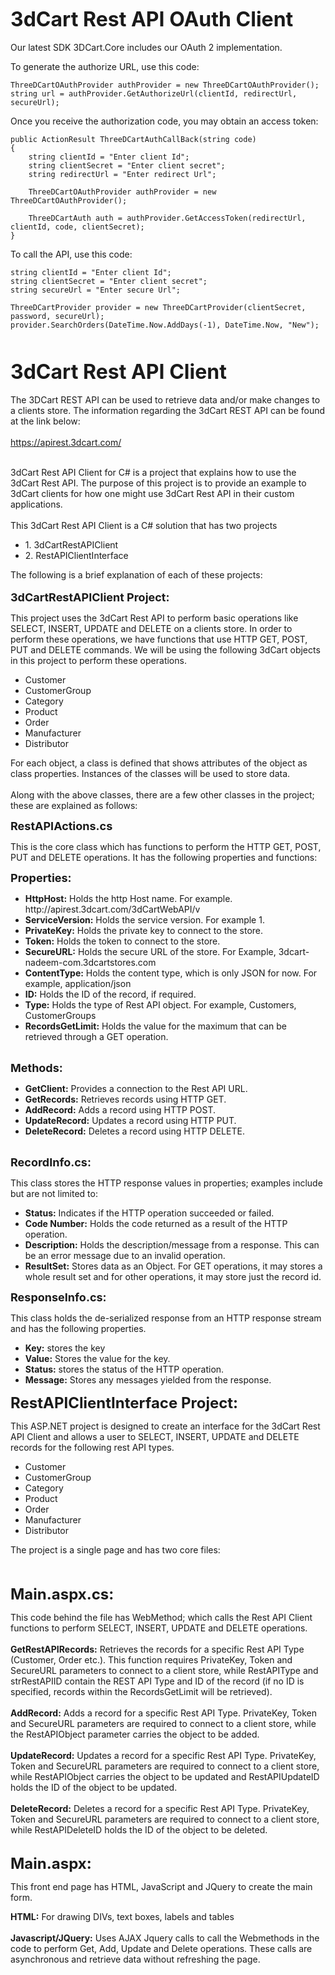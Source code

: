 <b><font size="6">3dCart Rest API OAuth Client</font></b>
<br><br>
Our latest SDK 3DCart.Core includes our OAuth 2 implementation.

To generate the authorize URL, use this code:

	ThreeDCartOAuthProvider authProvider = new ThreeDCartOAuthProvider();
	string url = authProvider.GetAuthorizeUrl(clientId, redirectUrl, secureUrl);
					
Once you receive the authorization code, you may obtain an access token:
					
	public ActionResult ThreeDCartAuthCallBack(string code)
	{
		string clientId = "Enter client Id";
		string clientSecret = "Enter client secret";
		string redirectUrl = "Enter redirect Url";

		ThreeDCartOAuthProvider authProvider = new ThreeDCartOAuthProvider();

		ThreeDCartAuth auth = authProvider.GetAccessToken(redirectUrl, clientId, code, clientSecret);
	}

To call the API, use this code:
		
	string clientId = "Enter client Id";
	string clientSecret = "Enter client secret";
	string secureUrl = "Enter secure Url";

	ThreeDCartProvider provider = new ThreeDCartProvider(clientSecret, password, secureUrl);
	provider.SearchOrders(DateTime.Now.AddDays(-1), DateTime.Now, "New");

<br><br>
<b><font size="6">3dCart Rest API Client</font></b>
<br><br>
The 3DCart REST API can be used to retrieve data and/or make changes to a clients store. The information regarding the 3dCart REST API can be found at the link below:
<br><br>
https://apirest.3dcart.com/
<br><br>

3dCart Rest API Client for C# is a project that explains how to use the 3dCart Rest API. The purpose of this project is to provide an example to 3dCart clients for how one might use 3dCart Rest API in their custom applications.
<br><br>
This 3dCart Rest API Client is a C# solution that has two projects
<br><ul>
     <li>1.	3dCartRestAPIClient
<br>
     <li>2.	RestAPIClientInterface
</ul>
 The following is a brief explanation of each of these projects:
<br><br>
<b><font size="4">3dCartRestAPIClient Project:</font></b>
<br><p>
This project uses the 3dCart Rest API to perform basic operations like SELECT, INSERT, UPDATE and DELETE on a clients store. In order to perform these operations, we have functions that use HTTP GET, POST, PUT and DELETE commands. We will be using the following 3dCart objects in this project to perform these operations.</p><ul>
<li>Customer
<li>CustomerGroup
<li>Category
<li>Product
<li>Order
<li>Manufacturer
<li>Distributor
</ul>
<p>For each object, a class is defined that shows attributes of the object as class properties. Instances of the classes will be used to store data.
<br><br>
Along with the above classes, there are a few other classes in the project; these are explained as follows:</p>

<font size="4"><b>RestAPIActions.cs</b></font>
<br>
<p>This is the core class which has functions to perform the HTTP GET, POST, PUT and DELETE operations.  It has the following properties and functions:</p>


<font size="4"><b>Properties:</b></font>
<br>
<ul>
<li><b>HttpHost:</b> Holds the http Host name. For example. http://apirest.3dcart.com/3dCartWebAPI/v
<li><b>ServiceVersion:</b> Holds the service version. For example 1.
<li><b>PrivateKey:</b> Holds the private key to connect to the store. 
<li><b>Token:</b> Holds the token to connect to the store.
<li><b>SecureURL:</b> Holds the secure URL of the store. For Example, 3dcart-nadeem-com.3dcartstores.com
<li><b>ContentType:</b> Holds the content type, which is only JSON for now. For example, application/json
<li><b>ID:</b> Holds the ID of the record, if required.
<li><b>Type:</b>  Holds the type of Rest API object. For example, Customers, CustomerGroups
<li><b>RecordsGetLimit:</b> Holds the value for the maximum that can be retrieved through a GET operation.
 </ul><br>
<font size="4"><b>Methods:</b></font><br>
<ul>
<li><b>GetClient:</b> Provides a connection to the Rest API URL.
<li><b>GetRecords:</b> Retrieves records using HTTP GET.
<li><b>AddRecord:</b> Adds a record using HTTP POST.
<li><b>UpdateRecord:</b> Updates a record using HTTP PUT.
<li><b>DeleteRecord:</b> Deletes a record using HTTP DELETE.
</ul><br>
<font size="4"><b>RecordInfo.cs:</b></font>
<p>This class stores the HTTP response values in properties; examples include but are not limited to: </p>
<ul>
<li><b>Status:</b> Indicates if the HTTP operation succeeded or failed.
<li><b>Code Number:</b> Holds the code returned as a result of the HTTP operation.
<li><b>Description:</b> Holds the description/message from a response. This can be an error message due to an invalid operation.
<li><b>ResultSet:</b> Stores data as an Object. For GET operations, it may stores a whole result set and for other operations, it may store just the record id.
</ul>

<font size="4"><b>ResponseInfo.cs:</b></font>
<p>This class holds the de-serialized response from an HTTP response stream and has the following properties.</p>
<ul>
<li><b>Key:</b> stores the key 
<li><b>Value:</b> Stores the value for the key.
<li><b>Status:</b> stores the status of the HTTP operation.
<li><b>Message:</b> Stores any messages yielded from the response.
</ul>

<font size="5"><b>RestAPIClientInterface Project:</b></font>
<p>This ASP.NET project is designed to create an interface for the 3dCart Rest API Client and allows a user to SELECT, INSERT, UPDATE and DELETE records for the following rest API types.</p>
<ul>
<li>Customer
<li>CustomerGroup
<li>Category
<li>Product
<li>Order
<li>Manufacturer
<li>Distributor
</ul><p>
The project is a single page and has two core files:</p>
<br>
<br>
<font size="5"><b>Main.aspx.cs:</b></font>
<p>
This code behind the file has WebMethod; which calls the Rest API Client functions to perform SELECT, INSERT, UPDATE and DELETE operations.
<br><br>
<b>GetRestAPIRecords:</b> Retrieves the records for a specific Rest API Type (Customer, Order etc.). This function requires PrivateKey, Token and SecureURL parameters to connect to a client store, while RestAPIType and strRestAPIID contain the REST API Type and ID of the record (if no ID is specified, records within the RecordsGetLimit will be retrieved).
<br><br>
<b>AddRecord:</b> Adds a record for a specific Rest API Type. PrivateKey, Token and SecureURL parameters are required to connect to a client store, while the RestAPIObject parameter carries the object to be added.
<br><br>
<b>UpdateRecord:</b> Updates a record for a specific Rest API Type. PrivateKey, Token and SecureURL parameters are required to connect to a client store, while RestAPIObject carries the object to be updated and RestAPIUpdateID holds the ID of the object to be updated.
<br><br>
<b>DeleteRecord:</b> Deletes a record for a specific Rest API Type. PrivateKey, Token and SecureURL parameters are required to connect to a client store, while RestAPIDeleteID holds the ID of the object to be deleted.
<br><br></p>
<font size="5"><b>Main.aspx:</b></font>
<p>This front end page has HTML, JavaScript and JQuery to create the main form. </p>
<b>HTML:</b> For drawing DIVs, text boxes, labels and tables
<br><br>
<b>Javascript/JQuery:</b> Uses AJAX Jquery calls to call the Webmethods in the code to perform Get, Add, Update and Delete operations. These calls are asynchronous and retrieve data without refreshing the page. 
